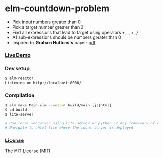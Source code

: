 # elm-countdown-problem
* Pick input numbers greater than 0
* Pick a target number greater than 0
* Find all expressions that lead to target using operators `+`, `-`, `x`, `/`
* All sub-expressions should be numbers greater than 0
* Inspired by **Graham Huttons's** paper: [pdf](http://www.cs.nott.ac.uk/~pszgmh/countdown.pdf)

### [Live Demo](https://rajasharan.github.io/elm-countdown-problem)

### Dev setup
```sh
$ elm-reactor
Listening on http://localhost:8000/
```

### Compilation
```sh
$ elm make Main.elm --output build/main.[js|html]
$ cd build
$ lite-server

# Run local webserver using lite-server or python or any framework of choice
# Navigate to .html file where the local server is deployed
```

### [License](https://github.com/rajasharan/elm-countdown-problem/blob/master/LICENSE)
The MIT License (MIT)
